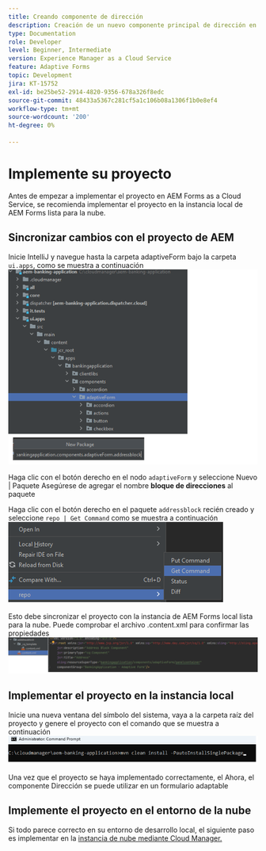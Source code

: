 ```yaml
---
title: Creando componente de dirección
description: Creación de un nuevo componente principal de dirección en AEM Forms as a Cloud Service
type: Documentation
role: Developer
level: Beginner, Intermediate
version: Experience Manager as a Cloud Service
feature: Adaptive Forms
topic: Development
jira: KT-15752
exl-id: be25be52-2914-4820-9356-678a326f8edc
source-git-commit: 48433a5367c281cf5a1c106b08a1306f1b0e8ef4
workflow-type: tm+mt
source-wordcount: '200'
ht-degree: 0%

---
```


# Implemente su proyecto

Antes de empezar a implementar el proyecto en AEM Forms as a Cloud Service, se recomienda implementar el proyecto en la instancia local de AEM Forms lista para la nube.

## Sincronizar cambios con el proyecto de AEM

Inicie IntelliJ y navegue hasta la carpeta adaptiveForm bajo la carpeta ``ui.apps``, como se muestra a continuación
![intellij](assets/intellij.png)

Haga clic con el botón derecho en el nodo ``adaptiveForm`` y seleccione Nuevo | Paquete
Asegúrese de agregar el nombre **bloque de direcciones** al paquete

Haga clic con el botón derecho en el paquete ``addressblock`` recién creado y seleccione ``repo | Get Command`` como se muestra a continuación
![repo-sync](assets/sync-repo.png)

Esto debe sincronizar el proyecto con la instancia de AEM Forms local lista para la nube. Puede comprobar el archivo .content.xml para confirmar las propiedades
![después de la sincronización](assets/after-sync.png)

## Implementar el proyecto en la instancia local

Inicie una nueva ventana del símbolo del sistema, vaya a la carpeta raíz del proyecto y genere el proyecto con el comando que se muestra a continuación
![implementar](assets/build-project.png)

Una vez que el proyecto se haya implementado correctamente, el
Ahora, el componente Dirección se puede utilizar en un formulario adaptable

## Implemente el proyecto en el entorno de la nube

Si todo parece correcto en su entorno de desarrollo local, el siguiente paso es implementar en la [instancia de nube mediante Cloud Manager.](https://experienceleague.adobe.com/en/docs/experience-manager-learn/cloud-service/forms/developing-for-cloud-service/push-project-to-cloud-manager-git)

